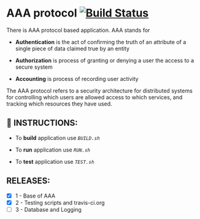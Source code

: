 AAA protocol [![Build Status](https://travis-ci.org/D3rty/software_engineering_repo.svg?branch=master)](https://travis-ci.org/D3rty/software_engineering_repo)
==============================================================================================================================================================
There is AAA protocol based application. AAA stands for 

- **Authentication** is the act of confirming the truth of an attribute of a single piece of data claimed true by an entity

- **Authorization** is process of granting or denying a user the access to a secure system

- **Accounting** is process of recording user activity

The AAA protocol refers to a security architecture for distributed systems for controlling which users are allowed access to which services, and tracking which resources they have used.

:page_facing_up: INSTRUCTIONS:
-------------
- To **build** application use *`BUILD.sh`*

- To **run** application use *`RUN.sh`*

- To **test** application use *`TEST.sh`*

RELEASES:
---------
- [x] 1 - Base of AAA
- [x] 2 - Testing scripts and travis-ci.org
- [ ] 3 - Database and Logging
